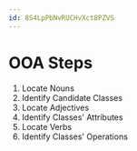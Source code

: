 ```yaml
---
id: 8S4LpPbNvRUCHvXct8PZVS
---
```



# OOA Steps

1. Locate Nouns
2. Identify Candidate Classes
3. Locate Adjectives
4. Identify Classes' Attributes
5. Locate Verbs
6. Identify Classes' Operations
